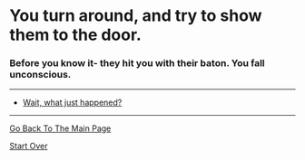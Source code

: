 # You turn around, and try to show them to the door.
### Before you know it- they hit you with their baton. You fall unconscious.

---

* [Wait, what just happened?](../pick-lock/charles.md)

---

[Go Back To The Main Page](../README.md)

[Start Over](../start-question/start.md)